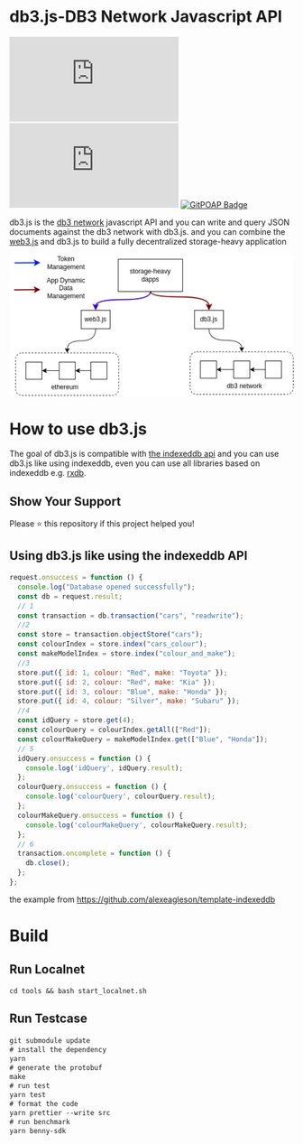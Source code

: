 # db3.js-DB3 Network Javascript API

[![npm](https://img.shields.io/npm/v/db3.js?style=flat-square)](https://www.npmjs.com/package/db3.js)
![npm](https://img.shields.io/npm/dw/db3.js?style=flat-square)
[![GitPOAP Badge](https://public-api.gitpoap.io/v1/repo/dbpunk-labs/db3.js/badge)](https://www.gitpoap.io/gh/dbpunk-labs/db3.js)


db3.js is the [db3 network](https://github.com/dbpunk-labs/db3) javascript API and you can write and query JSON documents against the db3 network with db3.js.
and you can combine the [web3.js](https://github.com/web3/web3.js) and db3.js to build a fully decentralized storage-heavy application

![why](./images/whydb3js.png)

# How to use db3.js

The goal of db3.js is compatible with [the indexeddb api](https://www.w3.org/TR/IndexedDB/) and you can use db3.js like using indexeddb, even you can use all libraries based on indexeddb e.g. [rxdb](https://github.com/pubkey/rxdb). 

## Show Your Support
Please ⭐️ this repository if this project helped you!

## Using db3.js like using the indexeddb API

```javascript
request.onsuccess = function () {
  console.log("Database opened successfully");
  const db = request.result;
  // 1
  const transaction = db.transaction("cars", "readwrite");
  //2
  const store = transaction.objectStore("cars");
  const colourIndex = store.index("cars_colour");
  const makeModelIndex = store.index("colour_and_make");
  //3
  store.put({ id: 1, colour: "Red", make: "Toyota" });
  store.put({ id: 2, colour: "Red", make: "Kia" });
  store.put({ id: 3, colour: "Blue", make: "Honda" });
  store.put({ id: 4, colour: "Silver", make: "Subaru" });
  //4
  const idQuery = store.get(4);
  const colourQuery = colourIndex.getAll(["Red"]);
  const colourMakeQuery = makeModelIndex.get(["Blue", "Honda"]);
  // 5
  idQuery.onsuccess = function () {
    console.log('idQuery', idQuery.result);
  };
  colourQuery.onsuccess = function () {
    console.log('colourQuery', colourQuery.result);
  };
  colourMakeQuery.onsuccess = function () {
    console.log('colourMakeQuery', colourMakeQuery.result);
  };
  // 6
  transaction.oncomplete = function () {
    db.close();
  };
};
```
the example from https://github.com/alexeagleson/template-indexeddb

# Build

## Run Localnet

```
cd tools && bash start_localnet.sh
```

## Run Testcase

```shell
git submodule update
# install the dependency
yarn
# generate the protobuf
make
# run test
yarn test
# format the code
yarn prettier --write src
# run benchmark
yarn benny-sdk
```
